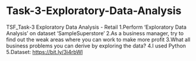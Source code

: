 # Task-3-Exploratory-Data-Analysis
TSF_Task-3 Exploratory Data Analysis - Retail  1.Perform ‘Exploratory Data Analysis’ on dataset ‘SampleSuperstore’  2.As a business manager, try to find out the weak areas where you can work to make more profit  3.What all business problems you can derive by exploring the data?  4.I used Python 5.Dataset: https://bit.ly/3i4rbWl
